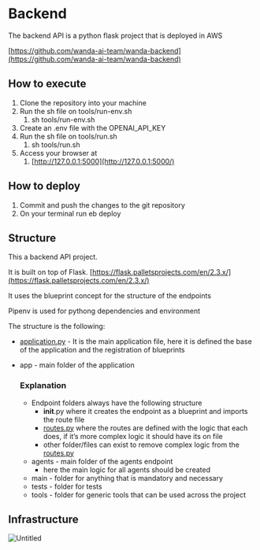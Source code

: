 # Backend

The backend API is a python flask project that is deployed in AWS

[https://github.com/wanda-ai-team/wanda-backend](https://github.com/wanda-ai-team/wanda-backend)

## How to execute

1. Clone the repository into your machine
2. Run the sh file on tools/run-env.sh
    1. sh tools/run-env.sh
3. Create an .env file with the OPENAI_API_KEY
4. Run the sh file on tools/run.sh
    1. sh tools/run.sh
5. Access your browser at
    1. [http://127.0.0.1:5000](http://127.0.0.1:5000/)

## How to deploy

1. Commit and push the changes to the git repository
2. On your terminal run eb deploy

## Structure

This a backend API project.

It is built on top of Flask. [https://flask.palletsprojects.com/en/2.3.x/](https://flask.palletsprojects.com/en/2.3.x/)

It uses the blueprint concept for the structure of the endpoints

Pipenv is used for pythong dependencies and environment

The structure is the following:

- [application.py](http://application.py) - It is the main application file, here it is defined the base of the application and the registration of blueprints
- app - main folder of the application
    
    ### Explanation
    
    - Endpoint folders always have the following structure
        - __init__.py where it creates the endpoint as a blueprint and imports the route file
        - [routes.py](http://routes.py) where the routes are defined with the logic that each does, if it’s more complex logic it should have its on file
        - other folder/files can exist to remove complex logic from the [routes.py](http://routes.py)
    - agents - main folder of the agents endpoint
        - here the main logic for all agents should be created
    - main - folder for anything that is mandatory and necessary
    - tests - folder for tests
    - tools - folder for generic tools that can be used across the project

## Infrastructure

![Untitled](Backend%20c9b7bc652d57488c9600dd134a3d58d9/Untitled.png)